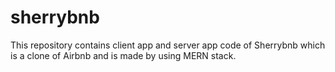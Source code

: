 # sherrybnb
This repository contains client app and server app code of Sherrybnb which is a clone of Airbnb and is made by using MERN stack.
